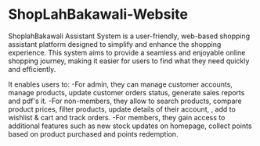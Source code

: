 # ShopLahBakawali-Website
ShoplahBakawali Assistant System is a user-friendly, web-based shopping assistant platform designed to simplify and enhance the shopping experience.
This system aims to provide a seamless and enjoyable online shopping journey, making it easier for users to find what they need quickly and efficiently.

It enables users to:
-For admin, they can manage customer accounts, manage products, update customer orders status, generate sales reports and pdf's it. 
-For non-members, they allow to search products, compare product prices, filter products, update details of their account, , add to wishlist & cart and track orders.
-For members, they gain access to additional features such as new stock updates on homepage, collect points based on product purchased and points redemption. 
